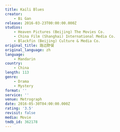 ```yaml
---
title: Kaili Blues
creator:
    - Bi Gan
release: 2016-03-23T00:00:00.000Z
studios:
    - Heaven Pictures (Beijing) The Movies Co.
    - China Film (Shanghai) International Media Co.
    - Blackfin (Beijing) Culture & Media Co.
original_title: 路边野餐
original_language: zh
language:
    - Mandarin
country:
    - China
length: 113
genre:
    - Drama
    - Mystery
format: ''
service: ''
venue: Metrograph
date: 2016-05-30T04:00:00.000Z
rating: '3.5'
revisit: false
media: Movie
tmdb_id: 362178
---
```




